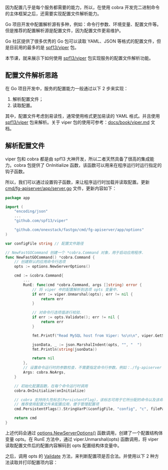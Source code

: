 因为配置几乎是每个服务都需要的能力，所以，在使用 cobra 开发完二进制命令的主体框架之后，还需要实现配置文件解析能力。

Go 项目开发中配置解析源有多种，例如：命令行参数、环境变量、配置文件等。但是推荐的配置解析源是配置文件，因为配置文件更易维护。

Go 社区提供了很多优秀的 Go 包可以读取 YAML、JSON 等格式的配置文件，但是目前用的最多的是 [spf13/viper](https://github.com/spf13/viper) 包。

本节课，就来展示下如何使用 [spf13/viper](https://github.com/spf13/viper) 包实现服务的配置文件解析功能。

## 配置文件解析思路

在 Go 项目开发中，服务的配置能力一般通过以下 2 步来实现：

1. 解析配置文件；
2. 读取配置。

其中，配置文件考虑到易读性，通常使用格式更加易读的 YAML 格式。并且使用 [spf13/viper](https://github.com/spf13/viper) 包来解析。关于 viper 包的使用可参考：[docs/book/viper.md](https://github.com/onexstack/miniblog/blob/master/docs/book/viper.md) 文档。

## 解析配置文件

viper 包和 cobra 都是由 spf13 大神开发，所以二者天然具备了很高的集成能力。cobra 包提供了 OnInitialize 函数，该函数可以用来在程序运行时运行指定的钩子函数。

所以，我们可以通过设置钩子函数，来让程序运行时加载并读取配置。更新 [cmd/fg-apiserver/app/server.go](https://github.com/onexstack/fastgo/blob/feature/s03/cmd/fg-apiserver/app/server.go) 文件，更新内容如下：

```go
package app

import (
    "encoding/json"
    ...
    "github.com/spf13/viper"

    "github.com/onexstack/fastgo/cmd/fg-apiserver/app/options"
)

var configFile string // 配置文件路径

// NewFastGOCommand 创建一个 *cobra.Command 对象，用于启动应用程序.
func NewFastGOCommand() *cobra.Command {
    // 创建默认的应用命令行选项
    opts := options.NewServerOptions()

    cmd := &cobra.Command{
        ...
        RunE: func(cmd *cobra.Command, args []string) error {
            // 将 viper 中的配置解析到选项 opts 变量中.
            if err := viper.Unmarshal(opts); err != nil {
                return err
            }

            // 对命令行选项值进行校验.
            if err := opts.Validate(); err != nil {
                return err
            }

            fmt.Printf("Read MySQL host from Viper: %s\n\n", viper.GetString("mysql.host"))

            jsonData, _ := json.MarshalIndent(opts, "", "  ")
            fmt.Println(string(jsonData))

            return nil
        },
        // 设置命令运行时的参数检查，不需要指定命令行参数。例如：./fg-apiserver param1 param2
        Args: cobra.NoArgs,
    }

    // 初始化配置函数，在每个命令运行时调用
    cobra.OnInitialize(onInitialize)

    // cobra 支持持久性标志(PersistentFlag)，该标志可用于它所分配的命令以及该命令下的每个子命令
    // 推荐使用配置文件来配置应用，便于管理配置项
    cmd.PersistentFlags().StringVarP(&configFile, "config", "c", filePath(), "Path to the fg-apiserver configuration file.")

    return cmd
}
```

上述代码会通过 [options.NewServerOptions()](https://github.com/onexstack/fastgo/blob/feature/s03/cmd/fg-apiserver/app/server.go#L24) 函数调用，创建了一个配置结构体变量 opts。在 RunE 方法中，通过 viper.Unmarshal(opts) 函数调用，将 viper 读取配置文件后的配置内容解码到 opts 配置结构体变量中。

之后，调用 opts 的 [Validate](https://github.com/onexstack/fastgo/blob/feature/s03/cmd/fg-apiserver/app/options/options.go#L54) 方法，来判断配置项是否合法。并使用以下 2 种方法读取并打印配置项内容：